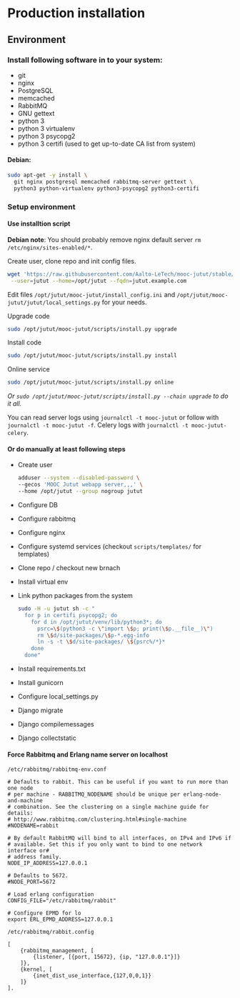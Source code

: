 Production installation
=======================

Environment
-----------

### Install following software in to your system:

* git
* nginx
* PostgreSQL
* memcached
* RabbitMQ
* GNU gettext
* python 3
* python 3 virtualenv
* python 3 psycopg2
* python 3 certifi (used to get up-to-date CA list from system)


#### Debian:

```sh
sudo apt-get -y install \
  git nginx postgresql memcached rabbitmq-server gettext \
  python3 python-virtualenv python3-psycopg2 python3-certifi
```

### Setup environment

#### Use installtion script

**Debian note**: You should probably remove nginx default server `rm /etc/nginx/sites-enabled/*`.

Create user, clone repo and init config files.

```sh
wget 'https://raw.githubusercontent.com/Aalto-LeTech/mooc-jutut/stable/scripts/install.py' -O-|sudo python3 - \
 --user=jutut --home=/opt/jutut --fqdn=jutut.example.com
```

Edit files `/opt/jutut/mooc-jutut/install_config.ini` and `/opt/jutut/mooc-jutut/jutut/local_settings.py` for your needs.

Upgrade code

```sh
sudo /opt/jutut/mooc-jutut/scripts/install.py upgrade
```

Install code

```sh
sudo /opt/jutut/mooc-jutut/scripts/install.py install
```

Online service

```sh
sudo /opt/jutut/mooc-jutut/scripts/install.py online
```

*Or `sudo /opt/jutut/mooc-jutut/scripts/install.py --chain upgrade` to do it all.*

You can read server logs using `journalctl -t mooc-jutut` or follow with `journalctl -t mooc-jutut -f`.
Celery logs with `journalctl -t mooc-jutut-celery`.


#### Or do manually at least following steps

* Create user

  ```sh
  adduser --system --disabled-password \
  --gecos 'MOOC Jutut webapp server,,,' \
  --home /opt/jutut --group nogroup jutut
  ```

* Configure DB
* Configure rabbitmq
* Configure nginx
* Configure systemd services (checkout `scripts/templates/` for templates)
* Clone repo / checkout new brnach
* Install virtual env
* Link python packages from the system

  ```sh
  sudo -H -u jutut sh -c "
    for p in certifi psycopg2; do
      for d in /opt/jutut/venv/lib/python3*; do
        psrc=\$(python3 -c \"import \$p; print(\$p.__file__)\")
        rm \$d/site-packages/\$p-*.egg-info
        ln -s -t \$d/site-packages/ \${psrc%/*}*
      done
    done"
  ```

* Install requirements.txt
* Install gunicorn
* Configure local_settings.py
* Django migrate
* Django compilemessages
* Django collectstatic


#### Force Rabbitmq and Erlang name server on localhost

`/etc/rabbitmq/rabbitmq-env.conf`

```
# Defaults to rabbit. This can be useful if you want to run more than one node
# per machine - RABBITMQ_NODENAME should be unique per erlang-node-and-machine
# combination. See the clustering on a single machine guide for details:
# http://www.rabbitmq.com/clustering.html#single-machine
#NODENAME=rabbit

# By default RabbitMQ will bind to all interfaces, on IPv4 and IPv6 if
# available. Set this if you only want to bind to one network interface or#
# address family.
NODE_IP_ADDRESS=127.0.0.1

# Defaults to 5672.
#NODE_PORT=5672

# Load erlang configuration
CONFIG_FILE="/etc/rabbitmq/rabbit"

# Configure EPMD for lo
export ERL_EPMD_ADDRESS=127.0.0.1
```

`/etc/rabbitmq/rabbit.config`

```
[
    {rabbitmq_management, [
        {listener, [{port, 15672}, {ip, "127.0.0.1"}]}
    ]},
    {kernel, [
        {inet_dist_use_interface,{127,0,0,1}}
    ]}
].
```

